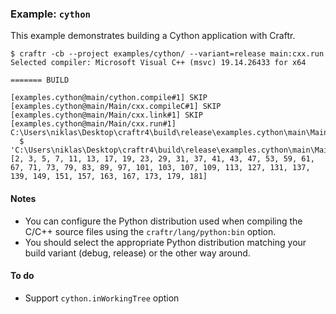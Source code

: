 ### Example: `cython`

This example demonstrates building a Cython application with Craftr.

```
$ craftr -cb --project examples/cython/ --variant=release main:cxx.run
Selected compiler: Microsoft Visual C++ (msvc) 19.14.26433 for x64

======= BUILD

[examples.cython@main/cython.compile#1] SKIP
[examples.cython@main/Main/cxx.compileC#1] SKIP
[examples.cython@main/Main/cxx.link#1] SKIP
[examples.cython@main/Main/cxx.run#1] C:\Users\niklas\Desktop\craftr4\build\release\examples.cython\main\Main.exe
  $ 'C:\Users\niklas\Desktop\craftr4\build\release\examples.cython\main\Main.exe'
[2, 3, 5, 7, 11, 13, 17, 19, 23, 29, 31, 37, 41, 43, 47, 53, 59, 61, 67, 71, 73, 79, 83, 89, 97, 101, 103, 107, 109, 113, 127, 131, 137, 139, 149, 151, 157, 163, 167, 173, 179, 181]
```

#### Notes

* You can configure the Python distribution used when compiling the C/C++
  source files using the `craftr/lang/python:bin` option.
* You should select the appropriate Python distribution matching your build
  variant (debug, release) or the other way around.

#### To do

* Support `cython.inWorkingTree` option
